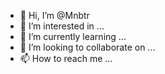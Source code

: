 - 👋 Hi, I’m @Mnbtr
- 👀 I’m interested in ...
- 🌱 I’m currently learning ...
- 💞️ I’m looking to collaborate on ...
- 📫 How to reach me ...

<!---
Mnbtr/Mnbtr is a ✨ special ✨ repository because its `README.md` (this file) appears on your GitHub profile.
You can click the Preview link to take a look at your changes.
--->
